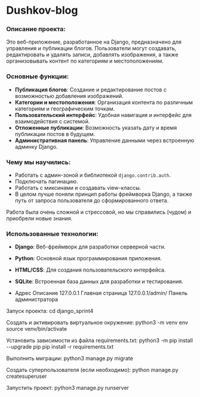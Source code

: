 # Dushkov-blog

### Описание проекта:

Это веб-приложение, разработанное на Django, предназначено для управления и публикации блогов. Пользователи могут создавать, редактировать и удалять записи, добавлять изображения, а также организовывать контент по категориям и местоположениям.

### Основные функции:
- **Публикация блогов**: Создание и редактирование постов с возможностью добавления изображений.
- **Категории и местоположения**: Организация контента по различным категориям и географическим точкам.
- **Пользовательский интерфейс**: Удобная навигация и интерфейс для взаимодействия с системой.
- **Отложенные публикации**: Возможность указать дату и время публикации постов в будущем.
- **Административная панель**: Управление данными через встроенную админку Django.

### Чему мы научились:
- Работать с админ-зоной и библиотекой `django.contrib.auth`.
- Подключать пагинацию.
- Работать с миксинами и создавать view-классы.
- В целом лучше поняли принцип работы фреймворка Django, а также путь от запроса пользователя до сформированного ответа.

Работа была очень сложной и стрессовой, но мы справились (чудом) и приобрели новые знания.

### Использованные технологии:
- **Django**: Веб-фреймворк для разработки серверной части.
- **Python**: Основной язык программирования приложения.
- **HTML/CSS**: Для создания пользовательского интерфейса.
- **SQLite**: Встроенная база данных для разработки и тестирования.

- Адрес	Описание
127.0.0.1	Главная страница
127.0.0.1/admin/	Панель администратора
  
Запуск проекта:
cd django_sprint4

Cоздать и активировать виртуальное окружение:
python3 -m venv env
source venv/bin/activate

Установить зависимости из файла requirements.txt:
python3 -m pip install --upgrade pip
pip install -r requirements.txt

Выполнить миграции:
python3 manage.py migrate

Создать суперпользователя (если необходимо):
python manage.py createsuperuser

Запустить проект:
python3 manage.py runserver
